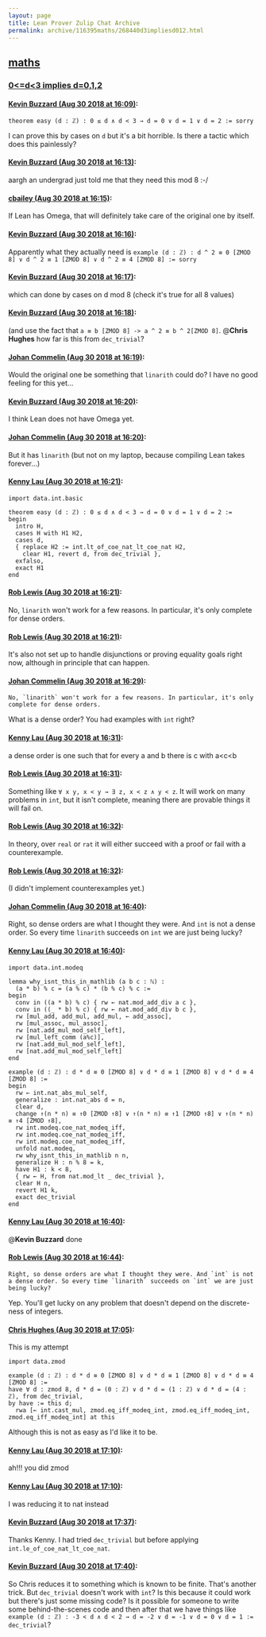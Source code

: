 ```yaml
---
layout: page
title: Lean Prover Zulip Chat Archive 
permalink: archive/116395maths/268440d3impliesd012.html
---
```


## [maths](index.html)
### [0<=d<3 implies d=0,1,2](268440d3impliesd012.html)

#### [Kevin Buzzard (Aug 30 2018 at 16:09)](https://leanprover.zulipchat.com/#narrow/stream/116395-maths/topic/0%3C%3Dd%3C3%20implies%20d%3D0%2C1%2C2/near/133062403):
```lean
theorem easy (d : ℤ) : 0 ≤ d ∧ d < 3 → d = 0 ∨ d = 1 ∨ d = 2 := sorry 
```
I can prove this by cases on `d` but it's a bit horrible. Is there a tactic which does this painlessly?

#### [Kevin Buzzard (Aug 30 2018 at 16:13)](https://leanprover.zulipchat.com/#narrow/stream/116395-maths/topic/0%3C%3Dd%3C3%20implies%20d%3D0%2C1%2C2/near/133062639):
aargh an undergrad just told me that they need this mod 8 :-/

#### [cbailey (Aug 30 2018 at 16:15)](https://leanprover.zulipchat.com/#narrow/stream/116395-maths/topic/0%3C%3Dd%3C3%20implies%20d%3D0%2C1%2C2/near/133062778):
If Lean has Omega, that will definitely take care of the original one by itself.

#### [Kevin Buzzard (Aug 30 2018 at 16:16)](https://leanprover.zulipchat.com/#narrow/stream/116395-maths/topic/0%3C%3Dd%3C3%20implies%20d%3D0%2C1%2C2/near/133062894):
Apparently what they actually need is `example (d : ℤ) : d ^ 2 ≡ 0 [ZMOD 8] ∨ d ^ 2 ≡ 1 [ZMOD 8] ∨ d ^ 2 ≡ 4 [ZMOD 8] := sorry`

#### [Kevin Buzzard (Aug 30 2018 at 16:17)](https://leanprover.zulipchat.com/#narrow/stream/116395-maths/topic/0%3C%3Dd%3C3%20implies%20d%3D0%2C1%2C2/near/133062911):
which can done by cases on d mod 8 (check it's true for all 8 values)

#### [Kevin Buzzard (Aug 30 2018 at 16:18)](https://leanprover.zulipchat.com/#narrow/stream/116395-maths/topic/0%3C%3Dd%3C3%20implies%20d%3D0%2C1%2C2/near/133062991):
(and use the fact that `a ≡ b [ZMOD 8] -> a ^ 2 ≡ b ^ 2[ZMOD 8]`. @**Chris Hughes** how far is this from `dec_trivial`?

#### [Johan Commelin (Aug 30 2018 at 16:19)](https://leanprover.zulipchat.com/#narrow/stream/116395-maths/topic/0%3C%3Dd%3C3%20implies%20d%3D0%2C1%2C2/near/133063069):
Would the original one be something that `linarith` could do? I have no good feeling for this yet...

#### [Kevin Buzzard (Aug 30 2018 at 16:20)](https://leanprover.zulipchat.com/#narrow/stream/116395-maths/topic/0%3C%3Dd%3C3%20implies%20d%3D0%2C1%2C2/near/133063121):
I think Lean does not have Omega yet.

#### [Johan Commelin (Aug 30 2018 at 16:20)](https://leanprover.zulipchat.com/#narrow/stream/116395-maths/topic/0%3C%3Dd%3C3%20implies%20d%3D0%2C1%2C2/near/133063144):
But it has `linarith` (but not on my laptop, because compiling Lean takes forever...)

#### [Kenny Lau (Aug 30 2018 at 16:21)](https://leanprover.zulipchat.com/#narrow/stream/116395-maths/topic/0%3C%3Dd%3C3%20implies%20d%3D0%2C1%2C2/near/133063167):
```lean
import data.int.basic

theorem easy (d : ℤ) : 0 ≤ d ∧ d < 3 → d = 0 ∨ d = 1 ∨ d = 2 :=
begin
  intro H,
  cases H with H1 H2,
  cases d,
  { replace H2 := int.lt_of_coe_nat_lt_coe_nat H2,
    clear H1, revert d, from dec_trivial },
  exfalso,
  exact H1
end
```

#### [Rob Lewis (Aug 30 2018 at 16:21)](https://leanprover.zulipchat.com/#narrow/stream/116395-maths/topic/0%3C%3Dd%3C3%20implies%20d%3D0%2C1%2C2/near/133063190):
No, `linarith` won't work for a few reasons. In particular, it's only complete for dense orders.

#### [Rob Lewis (Aug 30 2018 at 16:21)](https://leanprover.zulipchat.com/#narrow/stream/116395-maths/topic/0%3C%3Dd%3C3%20implies%20d%3D0%2C1%2C2/near/133063234):
It's also not set up to handle disjunctions or proving equality goals right now, although in principle that can happen.

#### [Johan Commelin (Aug 30 2018 at 16:29)](https://leanprover.zulipchat.com/#narrow/stream/116395-maths/topic/0%3C%3Dd%3C3%20implies%20d%3D0%2C1%2C2/near/133063792):
```quote
No, `linarith` won't work for a few reasons. In particular, it's only complete for dense orders.
```
What is a dense order? You had examples with `int` right?

#### [Kenny Lau (Aug 30 2018 at 16:31)](https://leanprover.zulipchat.com/#narrow/stream/116395-maths/topic/0%3C%3Dd%3C3%20implies%20d%3D0%2C1%2C2/near/133063915):
a dense order is one such that for every a and b there is c with a<c<b

#### [Rob Lewis (Aug 30 2018 at 16:31)](https://leanprover.zulipchat.com/#narrow/stream/116395-maths/topic/0%3C%3Dd%3C3%20implies%20d%3D0%2C1%2C2/near/133063916):
Something like `∀ x y, x < y → ∃ z, x < z ∧ y < z`. It will work on many problems in `int`, but it isn't complete, meaning there are provable things it will fail on.

#### [Rob Lewis (Aug 30 2018 at 16:32)](https://leanprover.zulipchat.com/#narrow/stream/116395-maths/topic/0%3C%3Dd%3C3%20implies%20d%3D0%2C1%2C2/near/133063984):
In theory, over `real` or `rat` it will either succeed with a proof or fail with a counterexample.

#### [Rob Lewis (Aug 30 2018 at 16:32)](https://leanprover.zulipchat.com/#narrow/stream/116395-maths/topic/0%3C%3Dd%3C3%20implies%20d%3D0%2C1%2C2/near/133064004):
(I didn't implement counterexamples yet.)

#### [Johan Commelin (Aug 30 2018 at 16:40)](https://leanprover.zulipchat.com/#narrow/stream/116395-maths/topic/0%3C%3Dd%3C3%20implies%20d%3D0%2C1%2C2/near/133064475):
Right, so dense orders are what I thought they were. And `int` is not a dense order. So every time `linarith` succeeds on `int` we are just being lucky?

#### [Kenny Lau (Aug 30 2018 at 16:40)](https://leanprover.zulipchat.com/#narrow/stream/116395-maths/topic/0%3C%3Dd%3C3%20implies%20d%3D0%2C1%2C2/near/133064488):
```lean
import data.int.modeq

lemma why_isnt_this_in_mathlib (a b c : ℕ) :
  (a * b) % c = (a % c) * (b % c) % c :=
begin
  conv in ((a * b) % c) { rw ← nat.mod_add_div a c },
  conv in ((_ * b) % c) { rw ← nat.mod_add_div b c },
  rw [mul_add, add_mul, add_mul, ← add_assoc],
  rw [mul_assoc, mul_assoc],
  rw [nat.add_mul_mod_self_left],
  rw [mul_left_comm (a%c)],
  rw [nat.add_mul_mod_self_left],
  rw [nat.add_mul_mod_self_left]
end

example (d : ℤ) : d * d ≡ 0 [ZMOD 8] ∨ d * d ≡ 1 [ZMOD 8] ∨ d * d ≡ 4 [ZMOD 8] :=
begin
  rw ← int.nat_abs_mul_self,
  generalize : int.nat_abs d = n,
  clear d,
  change ↑(n * n) ≡ ↑0 [ZMOD ↑8] ∨ ↑(n * n) ≡ ↑1 [ZMOD ↑8] ∨ ↑(n * n) ≡ ↑4 [ZMOD ↑8],
  rw int.modeq.coe_nat_modeq_iff,
  rw int.modeq.coe_nat_modeq_iff,
  rw int.modeq.coe_nat_modeq_iff,
  unfold nat.modeq,
  rw why_isnt_this_in_mathlib n n,
  generalize H : n % 8 = k,
  have H1 : k < 8,
  { rw ← H, from nat.mod_lt _ dec_trivial },
  clear H n,
  revert H1 k,
  exact dec_trivial
end
```

#### [Kenny Lau (Aug 30 2018 at 16:40)](https://leanprover.zulipchat.com/#narrow/stream/116395-maths/topic/0%3C%3Dd%3C3%20implies%20d%3D0%2C1%2C2/near/133064490):
@**Kevin Buzzard** done

#### [Rob Lewis (Aug 30 2018 at 16:44)](https://leanprover.zulipchat.com/#narrow/stream/116395-maths/topic/0%3C%3Dd%3C3%20implies%20d%3D0%2C1%2C2/near/133064697):
```quote
Right, so dense orders are what I thought they were. And `int` is not a dense order. So every time `linarith` succeeds on `int` we are just being lucky?
```
Yep. You'll get lucky on any problem that doesn't depend on the discrete-ness of integers.

#### [Chris Hughes (Aug 30 2018 at 17:05)](https://leanprover.zulipchat.com/#narrow/stream/116395-maths/topic/0%3C%3Dd%3C3%20implies%20d%3D0%2C1%2C2/near/133065783):
This is my attempt
```lean
import data.zmod

example (d : ℤ) : d * d ≡ 0 [ZMOD 8] ∨ d * d ≡ 1 [ZMOD 8] ∨ d * d ≡ 4 [ZMOD 8] :=
have ∀ d : zmod 8, d * d = (0 : ℤ) ∨ d * d = (1 : ℤ) ∨ d * d = (4 : ℤ), from dec_trivial,
by have := this d;
  rwa [← int.cast_mul, zmod.eq_iff_modeq_int, zmod.eq_iff_modeq_int, zmod.eq_iff_modeq_int] at this
```
Although this is not as easy as I'd like it to be.

#### [Kenny Lau (Aug 30 2018 at 17:10)](https://leanprover.zulipchat.com/#narrow/stream/116395-maths/topic/0%3C%3Dd%3C3%20implies%20d%3D0%2C1%2C2/near/133066087):
ah!!! you did zmod

#### [Kenny Lau (Aug 30 2018 at 17:10)](https://leanprover.zulipchat.com/#narrow/stream/116395-maths/topic/0%3C%3Dd%3C3%20implies%20d%3D0%2C1%2C2/near/133066093):
I was reducing it to nat instead

#### [Kevin Buzzard (Aug 30 2018 at 17:37)](https://leanprover.zulipchat.com/#narrow/stream/116395-maths/topic/0%3C%3Dd%3C3%20implies%20d%3D0%2C1%2C2/near/133067558):
Thanks Kenny. I had tried `dec_trivial` but before applying `int.le_of_coe_nat_lt_coe_nat`.

#### [Kevin Buzzard (Aug 30 2018 at 17:40)](https://leanprover.zulipchat.com/#narrow/stream/116395-maths/topic/0%3C%3Dd%3C3%20implies%20d%3D0%2C1%2C2/near/133067797):
So Chris reduces it to something which is known to be finite. That's another trick. But `dec_trivial` doesn't work with `int`? Is this because it could work but there's just some missing code? Is it possible for someone to write some behind-the-scenes code and then after that we have things like `example (d : ℤ) : -3 < d ∧ d < 2 → d = -2 ∨ d = -1 ∨ d = 0 ∨ d = 1 := dec_trivial`?

